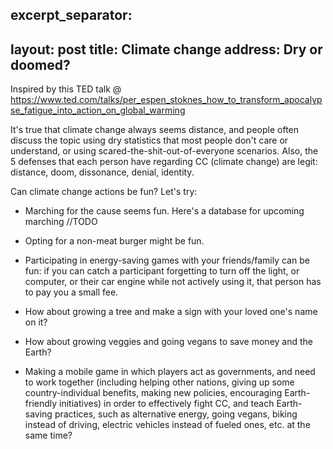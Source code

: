 excerpt_separator: <!--more-->
---
layout: post
title: Climate change address: Dry or doomed?
---
<!--more-->

Inspired by this TED talk @
https://www.ted.com/talks/per_espen_stoknes_how_to_transform_apocalypse_fatigue_into_action_on_global_warming

It's true that climate change always seems distance, and people often discuss the topic using dry statistics that most people don't care or understand, or using scared-the-shit-out-of-everyone scenarios. Also, the 5 defenses that each person have regarding CC (climate change) are legit: distance, doom, dissonance, denial, identity.

Can climate change actions be fun? Let's try:

- Marching for the cause seems fun. Here's a database for upcoming marching //TODO

- Opting for a non-meat burger might be fun.

- Participating in energy-saving games with your friends/family can be fun: if you can catch a participant forgetting to turn off the light, or computer, or their car engine while not actively using it, that person has to pay you a small fee.

- How about growing a tree and make a sign with your loved one's name on it?

- How about growing veggies and going vegans to save money and the Earth?

- Making a mobile game in which players act as governments, and need to work together (including helping other nations, giving up some country-individual benefits, making new policies, encouraging Earth-friendly initiatives) in order to effectively fight CC, and teach Earth-saving practices, such as alternative energy, going vegans, biking instead of driving, electric vehicles instead of fueled ones, etc. at the same time?




<!-- ![_config.yml]({{ site.baseurl }}/images/config.png) -->

